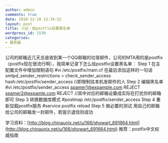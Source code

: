 ```yaml
---
author: admin
comments: true
date: 2010-12-10 13:34:52
layout: post
title: 小记：给postfix设置黑名单
wordpress_id: 1530
categories:
- 服务器
---
```


公司的邮箱近几天总是收到某一个QQ邮箱的垃圾邮件，公司的MTA用的是postfix（postfix现在很流行啊），我简单记录下怎么给postfix设置黑名单：
Step 1 在主配置文件中增加限制语句
    #vi /etc/postfix/main.cf
在最后添加这样的一句话
    smtpd_sender_restrictions = check_sender_access hash:/etc/postfix/sender_access
    //即限制往本机发邮件的人
Step 2 编辑黑名单
    #vi /etc/postfix/sender_access
    spamer1@expample.com  REJECT
    spamer2@expamle.com   REJECT
//其中对应的邮箱设置成实际在打扰你的邮箱即可
Step 3 转换数据库模式
    #postmap /etc/postfix/sender_access
Step 4 重新加载postfix服务
    #service postfix reload
Step 5 做必要的测试
用自己的邮箱给公司的邮箱发一封邮件，若提示退信则成功

学习资料：[http://blog.chinaunix.net/u/166/showart_691664.html](http://blog.chinaunix.net/u/166/showart_691664.html)
推荐：postfix中文权威指南
